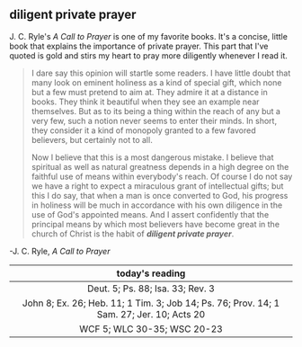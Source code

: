 ## diligent private prayer

J. C. Ryle's *A Call to Prayer* is one of my favorite books. It's a concise, little book that explains the importance of private prayer. This part that I've quoted is gold and stirs my heart to pray more diligently whenever I read it.

> I dare say this opinion will startle some readers. I have little doubt that many look on eminent holiness as a kind of special gift, which none but a few must pretend to aim at. They admire it at a distance in books. They think it beautiful when they see an example near themselves. But as to its being a thing within the reach of any but a very few, such a notion never seems to enter their minds. In short, they consider it a kind of monopoly granted to a few favored believers, but certainly not to all.
>  
> Now I believe that this is a most dangerous mistake. I believe that spiritual as well as natural greatness depends in a high degree on the faithful use of means within everybody's reach. Of course I do not say we have a right to expect a miraculous grant of intellectual gifts; but this I do say, that when a man is once converted to God, his progress in holiness will be much in accordance with his own diligence in the use of God's appointed means. And I assert confidently that the principal means by which most believers have become great in the church of Christ is the habit of ***diligent private prayer***.

-J. C. Ryle, *A Call to Prayer*

| today's reading |
| :-------------: |
| Deut. 5; Ps. 88; Isa. 33; Rev. 3 |
| John 8; Ex. 26; Heb. 11; 1 Tim. 3; Job 14; Ps. 76; Prov. 14; 1 Sam. 27; Jer. 10; Acts 20 |
| WCF 5; WLC 30-35; WSC 20-23 |
